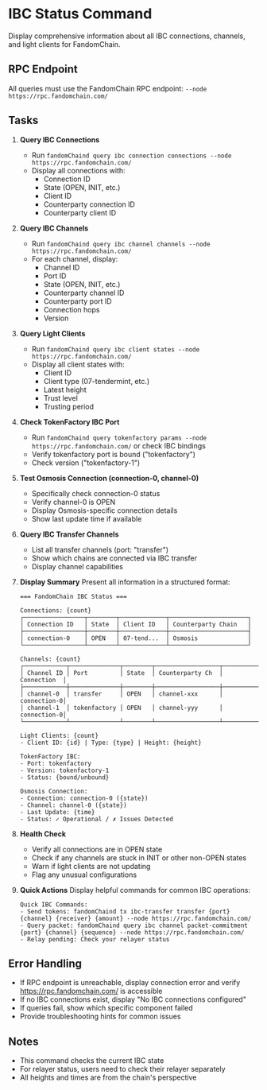 # IBC Status Command

Display comprehensive information about all IBC connections, channels, and light clients for FandomChain.

## RPC Endpoint
All queries must use the FandomChain RPC endpoint: `--node https://rpc.fandomchain.com/`

## Tasks

1. **Query IBC Connections**
   - Run `fandomChaind query ibc connection connections --node https://rpc.fandomchain.com/`
   - Display all connections with:
     - Connection ID
     - State (OPEN, INIT, etc.)
     - Client ID
     - Counterparty connection ID
     - Counterparty client ID

2. **Query IBC Channels**
   - Run `fandomChaind query ibc channel channels --node https://rpc.fandomchain.com/`
   - For each channel, display:
     - Channel ID
     - Port ID
     - State (OPEN, INIT, etc.)
     - Counterparty channel ID
     - Counterparty port ID
     - Connection hops
     - Version

3. **Query Light Clients**
   - Run `fandomChaind query ibc client states --node https://rpc.fandomchain.com/`
   - Display all client states with:
     - Client ID
     - Client type (07-tendermint, etc.)
     - Latest height
     - Trust level
     - Trusting period

4. **Check TokenFactory IBC Port**
   - Run `fandomChaind query tokenfactory params --node https://rpc.fandomchain.com/` or check IBC bindings
   - Verify tokenfactory port is bound ("tokenfactory")
   - Check version ("tokenfactory-1")

5. **Test Osmosis Connection (connection-0, channel-0)**
   - Specifically check connection-0 status
   - Verify channel-0 is OPEN
   - Display Osmosis-specific connection details
   - Show last update time if available

6. **Query IBC Transfer Channels**
   - List all transfer channels (port: "transfer")
   - Show which chains are connected via IBC transfer
   - Display channel capabilities

7. **Display Summary**
   Present all information in a structured format:
   ```
   === FandomChain IBC Status ===

   Connections: {count}
   ┌─────────────────┬────────┬─────────────┬──────────────────────┐
   │ Connection ID   │ State  │ Client ID   │ Counterparty Chain   │
   ├─────────────────┼────────┼─────────────┼──────────────────────┤
   │ connection-0    │ OPEN   │ 07-tend...  │ Osmosis              │
   └─────────────────┴────────┴─────────────┴──────────────────────┘

   Channels: {count}
   ┌────────────┬──────────────┬────────┬──────────────────┬─────────────┐
   │ Channel ID │ Port         │ State  │ Counterparty Ch  │ Connection  │
   ├────────────┼──────────────┼────────┼──────────────────┼─────────────┤
   │ channel-0  │ transfer     │ OPEN   │ channel-xxx      │ connection-0│
   │ channel-1  │ tokenfactory │ OPEN   │ channel-yyy      │ connection-0│
   └────────────┴──────────────┴────────┴──────────────────┴─────────────┘

   Light Clients: {count}
   - Client ID: {id} | Type: {type} | Height: {height}

   TokenFactory IBC:
   - Port: tokenfactory
   - Version: tokenfactory-1
   - Status: {bound/unbound}

   Osmosis Connection:
   - Connection: connection-0 ({state})
   - Channel: channel-0 ({state})
   - Last Update: {time}
   - Status: ✓ Operational / ✗ Issues Detected
   ```

8. **Health Check**
   - Verify all connections are in OPEN state
   - Check if any channels are stuck in INIT or other non-OPEN states
   - Warn if light clients are not updating
   - Flag any unusual configurations

9. **Quick Actions**
   Display helpful commands for common IBC operations:
   ```
   Quick IBC Commands:
   - Send tokens: fandomChaind tx ibc-transfer transfer {port} {channel} {receiver} {amount} --node https://rpc.fandomchain.com/
   - Query packet: fandomChaind query ibc channel packet-commitment {port} {channel} {sequence} --node https://rpc.fandomchain.com/
   - Relay pending: Check your relayer status
   ```

## Error Handling
- If RPC endpoint is unreachable, display connection error and verify https://rpc.fandomchain.com/ is accessible
- If no IBC connections exist, display "No IBC connections configured"
- If queries fail, show which specific component failed
- Provide troubleshooting hints for common issues

## Notes
- This command checks the current IBC state
- For relayer status, users need to check their relayer separately
- All heights and times are from the chain's perspective
